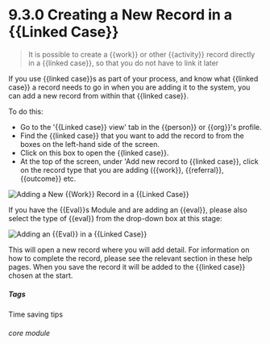 # 9.3.0 <i class="fas fa-link"></i> Creating a New Record in a {{Linked Case}}

> It is possible to create a {{work}} or other {{activity}} record directly in a {{linked case}}, so that you do not have to link it later



If you use {{linked case}}s as part of your process, and know what {{linked case}} a record needs to go in when you are adding it to the system, you can add a new record from within that {{linked case}}.

To do this:

- Go to the '{{Linked case}} view' tab in the {{person}} or {{org}}'s profile.
- Find the {{linked case}} that you want to add the record to from the boxes on the left-hand side of the screen. 
- Click on this box to open the {{linked case}}.
- At the top of the screen, under 'Add new record to {{linked case}}, click on the record type that you are adding ({{work}}, {{referral}}, {{outcome}} etc.

![Adding a New {{Work}} Record in a {{Linked Case}}](9.3.0a.png)

If you have the {{Eval}}s Module and are adding an {{eval}}, please also select the type of {{eval}} from the drop-down box at this stage:

![Adding an {{Eval}} in a {{Linked Case}}](9.3.0b.png)

This will open a new record where you will add detail. For information on how to complete the record, please see the relevant section in these help pages.  When you save the record it will be added to the {{linked case}} chosen at the start. 


##### Tags
Time saving tips

###### core module

